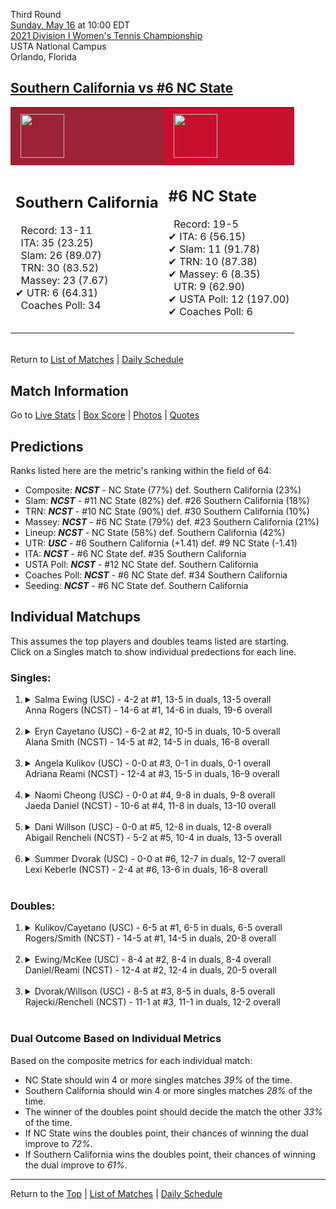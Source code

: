 Third Round[](#top)<a name="top"></a>  
[Sunday, May 16](../../schedule/05-16.md) at 10:00 EDT  
[2021 Division I Women's Tennis Championship](../index.md)  
USTA National Campus  
Orlando, Florida  
## [Southern California vs #6 NC State](https://www.ncaa.com/game/5833700)  

<table><tr style="background-color: #d9d9d9 !important"><td style="background-color: #9D2235 !important"><img src="https://www.ncaa.com/sites/default/files/images/logos/schools/s/southern-california.70.png" width="70" height="70" style="padding: 8px;" /></td><td style="background-color: #C8102E !important"><img src="https://www.ncaa.com/sites/default/files/images/logos/schools/n/north-carolina-st.70.png" width="70" height="70" style="padding: 8px;" /></td></tr><tr>
<td>  

<h2>Southern California</h2>  
&nbsp; Record: 13-11<br>  
&nbsp; ITA: 35 (23.25)<br>  
&nbsp; Slam: 26 (89.07)<br>  
&nbsp; TRN: 30 (83.52)<br>  
&nbsp; Massey: 23 (7.67)<br>  
&#10004; UTR: 6 (64.31)<br>  
&nbsp; Coaches Poll: 34<br>  
<br>  

</td>
<td>  

<h2>#6 NC State</h2>  
&nbsp; Record: 19-5<br>  
&#10004; ITA: 6 (56.15)<br>  
&#10004; Slam: 11 (91.78)<br>  
&#10004; TRN: 10 (87.38)<br>  
&#10004; Massey: 6 (8.35)<br>  
&nbsp; UTR: 9 (62.90)<br>  
&#10004; USTA Poll: 12 (197.00)<br>  
&#10004; Coaches Poll: 6<br>  
<br>  

</td>
</tr></table>  


<br>Return to [List of Matches](../index.md) &#124; [Daily Schedule](../../schedule/05-16.md)

## Match Information  
Go to [Live Stats](http://scores.tennisticker.de/usa/ustanc/conf/league/sb.html?tournid=768&clubid=286-299&cn1=NC%20State&cn2=USC&ci1=286&ci2=299&lid=83) | [Box Score](https://www.ustanationalcampus.com/content/dam/nationalcampus/collegiate/ncaa2021/pdf/W16NCSUUSC.pdf) | [Photos](https://www.ustanationalcampus.com/en/home/news/2021-womens-round-of-16-10-am-photos.html) | [Quotes](https://www.ustanationalcampus.com/content/dam/nationalcampus/collegiate/ncaa2021/pdf/W16NCSUUSCQuotes.pdf)  

## Predictions  

Ranks listed here are the metric's ranking within the field of 64:  
- Composite: ***NCST*** - NC State (77%) def. Southern California (23%)  
- Slam: ***NCST*** - #11 NC State (82%) def. #26 Southern California (18%)  
- TRN: ***NCST*** - #10 NC State (90%) def. #30 Southern California (10%)  
- Massey: ***NCST*** - #6 NC State (79%) def. #23 Southern California (21%)  
- Lineup: ***NCST*** - NC State (58%) def. Southern California (42%)  
- UTR: ***USC*** - #6 Southern California (+1.41) def. #9 NC State (-1.41)  
- ITA: ***NCST*** - #6 NC State def. #35 Southern California  
- USTA Poll: ***NCST*** - #12 NC State def. Southern California  
- Coaches Poll: ***NCST*** - #6 NC State def. #34 Southern California  
- Seeding: ***NCST*** - #6 NC State def. Southern California  

## Individual Matchups  
This assumes the top players and doubles teams listed are starting.  
Click on a Singles match to show individual predections for each line.  

### Singles:  

<ol>
<li><details>
<summary markdown="span">Salma Ewing (USC) - 4-2 at #1, 13-5 in duals, 13-5 overall<br>Anna Rogers (NCST) - 14-6 at #1, 14-6 in duals, 19-6 overall</summary>
<h4>Predictions</h4><ul>
<li>Composite: <b><i>NCST</i></b> - Rogers (74%) def. Ewing (26%)</li>  
<li>Slam: <b><i>NCST</i></b> - Rogers (82%) def. Ewing (18%)</li>  
<li>TRN: <b><i>NCST</i></b> - Rogers (67%) def. Ewing (33%)</li>  
<li>Massey: <b><i>NCST</i></b> - Rogers (76%) def. Ewing (24%)</li>  
<li>UTR: <b><i>NCST</i></b> - Rogers (69%) def. Ewing (31%)</li>  
<li>ITA: <b><i>NCST</i></b> - Rogers (48.19) def. Ewing (14.56)</li>  
</ul>
</details>&nbsp;</li>
<li><details>
<summary markdown="span">Eryn Cayetano (USC) - 6-2 at #2, 10-5 in duals, 10-5 overall<br>Alana Smith (NCST) - 14-5 at #2, 14-5 in duals, 16-8 overall</summary>
<h4>Predictions</h4><ul>
<li>Composite: <b><i>USC</i></b> - Cayetano (61%) def. Smith (39%)</li>  
<li>Slam: <b><i>USC</i></b> - Cayetano (59%) def. Smith (41%)</li>  
<li>TRN: <b><i>USC</i></b> - Cayetano (66%) def. Smith (34%)</li>  
<li>Massey: <b><i>NCST</i></b> - Smith (59%) def. Cayetano (41%)</li>  
<li>UTR: <b><i>USC</i></b> - Cayetano (78%) def. Smith (22%)</li>  
<li>ITA: <b><i>NCST</i></b> - Smith (22.32) def. Cayetano (5.85)</li>  
</ul>
</details>&nbsp;</li>
<li><details>
<summary markdown="span">Angela Kulikov (USC) - 0-0 at #3, 0-1 in duals, 0-1 overall<br>Adriana Reami (NCST) - 12-4 at #3, 15-5 in duals, 16-9 overall</summary>
<h4>Predictions</h4><ul>
<li>Composite: <b><i>NCST</i></b> - Reami (53%) def. Kulikov (47%)</li>  
<li>Slam: <b><i>NCST</i></b> - Reami (71%) def. Kulikov (29%)</li>  
<li>TRN: <b><i>NCST</i></b> - Reami (87%) def. Kulikov (13%)</li>  
<li>Massey: <b><i>USC</i></b> - Kulikov (73%) def. Reami (27%)</li>  
<li>UTR: <b><i>USC</i></b> - Kulikov (70%) def. Reami (30%)</li>  
<li>ITA: <b><i>USC</i></b> - # Kulikov def. Reami (4.00)</li>  
</ul>
</details>&nbsp;</li>
<li><details>
<summary markdown="span">Naomi Cheong (USC) - 0-0 at #4, 9-8 in duals, 9-8 overall<br>Jaeda Daniel (NCST) - 10-6 at #4, 11-8 in duals, 13-10 overall</summary>
<h4>Predictions</h4><ul>
<li>Composite: <b><i>USC</i></b> - Cheong (74%) def. Daniel (26%)</li>  
<li>Slam: <b><i>USC</i></b> - Cheong (82%) def. Daniel (18%)</li>  
<li>TRN: <b><i>USC</i></b> - Cheong (78%) def. Daniel (22%)</li>  
<li>Massey: <b><i>USC</i></b> - Cheong (62%) def. Daniel (38%)</li>  
<li>UTR: <b><i>USC</i></b> - Cheong (72%) def. Daniel (28%)</li>  
<li>ITA: <b><i>USC</i></b> - Cheong (4.19) def. Daniel (1.87)</li>  
</ul>
</details>&nbsp;</li>
<li><details>
<summary markdown="span">Dani Willson (USC) - 0-0 at #5, 12-8 in duals, 12-8 overall<br>Abigail Rencheli (NCST) - 5-2 at #5, 10-4 in duals, 13-5 overall</summary>
<h4>Predictions</h4><ul>
<li>Composite: <b><i>NCST</i></b> - Rencheli (57%) def. Willson (43%)</li>  
<li>Slam: <b><i>USC</i></b> - Willson (56%) def. Rencheli (44%)</li>  
<li>TRN: <b><i>NCST</i></b> - Rencheli (50%) def. Willson (50%)</li>  
<li>Massey: <b><i>NCST</i></b> - Rencheli (63%) def. Willson (37%)</li>  
<li>UTR: <b><i>NCST</i></b> - Rencheli (72%) def. Willson (28%)</li>  
<li>ITA: <b><i>NCST</i></b> - Rencheli (7.12) def. Willson (1.74)</li>  
</ul>
</details>&nbsp;</li>
<li><details>
<summary markdown="span">Summer Dvorak (USC) - 0-0 at #6, 12-7 in duals, 12-7 overall<br>Lexi Keberle (NCST) - 2-4 at #6, 13-6 in duals, 16-8 overall</summary>
<h4>Predictions</h4><ul>
<li>Composite: <b><i>NCST</i></b> - Keberle (65%) def. Dvorak (35%)</li>  
<li>Slam: <b><i>NCST</i></b> - Keberle (63%) def. Dvorak (37%)</li>  
<li>TRN: <b><i>NCST</i></b> - Keberle (62%) def. Dvorak (38%)</li>  
<li>Massey: <b><i>NCST</i></b> - Keberle (62%) def. Dvorak (38%)</li>  
<li>UTR: <b><i>NCST</i></b> - Keberle (75%) def. Dvorak (25%)</li>  
<li>ITA: <b><i>USC</i></b> - Dvorak (1.85) def. Keberle (1.71)</li>  
</ul>
</details>&nbsp;</li>
</ol>

### Doubles:  

<ol>
<li><details>
<summary markdown="span">Kulikov/Cayetano (USC) - 6-5 at #1, 6-5 in duals, 6-5 overall<br>Rogers/Smith (NCST) - 14-5 at #1, 14-5 in duals, 20-8 overall</summary>
<br>Sorry, we don't have any metrics for this match
</details>&nbsp;</li>
<li><details>
<summary markdown="span">Ewing/McKee (USC) - 8-4 at #2, 8-4 in duals, 8-4 overall<br>Daniel/Reami (NCST) - 12-4 at #2, 12-4 in duals, 20-5 overall</summary>
<br>Sorry, we don't have any metrics for this match
</details>&nbsp;</li>
<li><details>
<summary markdown="span">Dvorak/Willson (USC) - 8-5 at #3, 8-5 in duals, 8-5 overall<br>Rajecki/Rencheli (NCST) - 11-1 at #3, 11-1 in duals, 12-2 overall</summary>
<br>Sorry, we don't have any metrics for this match
</details>&nbsp;</li>
</ol>

### Dual Outcome Based on Individual Metrics  
  
Based on the composite metrics for each individual match:  
- NC State should win 4 or more singles matches *39%* of the time.  
- Southern California should win 4 or more singles matches *28%* of the time.  
- The winner of the doubles point should decide the match the other *33%* of the time.  
- If NC State wins the doubles point, their chances of winning the dual improve to *72%*.  
- If Southern California wins the doubles point, their chances of winning the dual improve to *61%*.  
  
------

Return to the [Top](#top) &#124; [List of Matches](../index.md) &#124; [Daily Schedule](../../schedule/05-16.md)  
